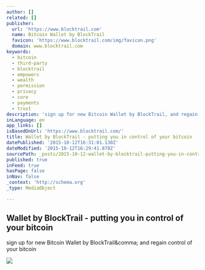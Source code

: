 ```yaml
---
author: []
related: []
publisher:
  url: 'https://www.blocktrail.com'
  name: Bitcoin Wallet by BlockTrail
  favicon: 'https://www.blocktrail.com/img/favicon.png'
  domain: www.blocktrail.com
keywords:
  - bitcoin
  - third-party
  - blocktrail
  - empowers
  - wealth
  - permission
  - privacy
  - core
  - payments
  - trust
description: 'sign up for new Bitcoin Wallet by BlockTrail, and regain control of your bitcoin'
inLanguage: en
app_links: []
isBasedOnUrl: 'https://www.blocktrail.com/'
title: Wallet by BlockTrail - putting you in control of your bitcoin
datePublished: '2015-10-12T16:31:01.130Z'
dateModified: '2015-10-12T16:29:41.878Z'
sourcePath: _posts/2015-10-12-wallet-by-blocktrail-putting-you-in-control-of-your-bitcoi.md
published: true
inFeed: true
hasPage: false
inNav: false
_context: 'http://schema.org'
_type: MediaObject

---
```

<article style=""><h1>Wallet by BlockTrail - putting you in control of your bitcoin</h1><p>sign up for new Bitcoin Wallet by BlockTrail&amp;comma; and regain control of your bitcoin</p><img src="https://www.blocktrail.com/img/wallet-feature-img.jpg" /></article>